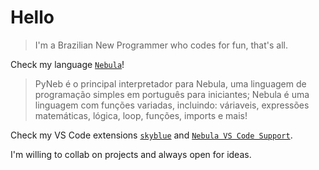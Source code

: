# Hello
> I'm a Brazilian New Programmer who codes for fun, that's all.

Check my language [`Nebula`](https://github.com/rdb231-com231/pyneb)!
> PyNeb é o principal interpretador para Nebula, uma linguagem de programação simples em português para iniciantes; Nebula é uma linguagem com funções variadas, incluindo: váriaveis, expressões matemáticas, lógica, loop, funções, imports e mais!

Check my VS Code extensions [`skyblue`](https://github.com/rdb231-com231/skyblue) and [`Nebula VS Code Support`](https://github.com/rdb231-com231/vsnebula).

I'm willing to collab on projects and always open for ideas.

